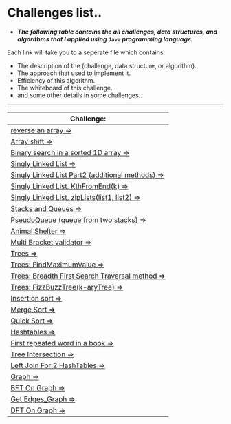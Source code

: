 
# Challenges list..

* ***The following table contains the all challenges, data structures, and algorithms that I applied using `Java` programming language.***

Each link will take you to a seperate file which contains:

* The description of the (challenge, data structure, or algorithm).
* The approach that used to implement it.
* Efficiency of this algorithm.
* The whiteboard of this challenge.
* and some other details in some challenges..

<hr>


|  Challenge:  |
|--------------|
| [reverse an array =>](https://github.com/MHD22/data-structures-and-algorithms-401/blob/main/challenges-description-files/reverseAnArray.md) | 
| [Array shift =>](https://github.com/MHD22/data-structures-and-algorithms-401/blob/main/challenges-description-files/arrayShift.md) | 
| [Binary search in a sorted 1D array =>](https://github.com/MHD22/data-structures-and-algorithms-401/blob/main/challenges-description-files/binarySearchIn_1D_Array.md) | 
| [Singly Linked List =>](https://github.com/MHD22/data-structures-and-algorithms-401/blob/main/challenges-description-files/singlyLinkedList.md) | 
| [Singly Linked List Part2 (additional methods) =>](https://github.com/MHD22/data-structures-and-algorithms-401/blob/main/challenges-description-files/singlyLinkedList2.md) |
| [Singly Linked List, KthFromEnd(k) =>](https://github.com/MHD22/data-structures-and-algorithms-401/blob/main/challenges-description-files/singlyLinkedList_KthFromEnd.md) |
| [Singly Linked List, zipLists(list1, list2) =>](https://github.com/MHD22/data-structures-and-algorithms-401/blob/main/challenges-description-files/singlyLinkedList_zipLists.md) |
| [Stacks and Queues =>](https://github.com/MHD22/data-structures-and-algorithms-401/blob/main/challenges-description-files/stacksAndQueues.md) |
| [PseudoQueue (queue from two stacks) =>](https://github.com/MHD22/data-structures-and-algorithms-401/blob/main/challenges-description-files/pseudoQueue.md) |
| [Animal Shelter =>](https://github.com/MHD22/data-structures-and-algorithms-401/blob/main/challenges-description-files/animalShelter.md) |
| [Multi Bracket validator =>](https://github.com/MHD22/data-structures-and-algorithms-401/blob/main/challenges-description-files/multiBracketValidator.md) |
| [Trees =>](https://github.com/MHD22/data-structures-and-algorithms-401/blob/main/challenges-description-files/trees.md) |
| [Trees: FindMaximumValue =>](https://github.com/MHD22/data-structures-and-algorithms-401/blob/main/challenges-description-files/trees_FindMaximumValue.md) |
| [Trees: Breadth First Search Traversal method =>](https://github.com/MHD22/data-structures-and-algorithms-401/blob/main/challenges-description-files/trees_BreadthFirstSearchTraversal.md) |
| [Trees: FizzBuzzTree(k-aryTree) =>](https://github.com/MHD22/data-structures-and-algorithms-401/blob/main/challenges-description-files/trees_FizzBuzzTree.md) |
| [Insertion sort =>](https://github.com/MHD22/data-structures-and-algorithms-401/blob/main/challenges-description-files/insertionSort.md) |
| [Merge Sort =>](https://github.com/MHD22/data-structures-and-algorithms-401/blob/main/challenges-description-files/mergeSort.md) |
| [Quick Sort =>](https://github.com/MHD22/data-structures-and-algorithms-401/blob/main/challenges-description-files/quickSort.md) |
| [Hashtables =>](https://github.com/MHD22/data-structures-and-algorithms-401/blob/main/challenges-description-files/hashtables.md) |
| [First repeated word in a book =>](https://github.com/MHD22/data-structures-and-algorithms-401/blob/main/challenges-description-files/firstRepeatedWord.md) |
| [Tree Intersection =>](https://github.com/MHD22/data-structures-and-algorithms-401/blob/main/challenges-description-files/treeIntersection.md) |
| [Left Join For 2 HashTables =>](https://github.com/MHD22/data-structures-and-algorithms-401/blob/main/challenges-description-files/leftJoin.md) |
| [Graph =>](https://github.com/MHD22/data-structures-and-algorithms-401/blob/main/challenges-description-files/graph.md) |
| [BFT On Graph =>](https://github.com/MHD22/data-structures-and-algorithms-401/blob/main/challenges-description-files/BFT_graph.md) |
| [Get Edges_Graph =>](https://github.com/MHD22/data-structures-and-algorithms-401/blob/main/challenges-description-files/get_edges.md) |
| [DFT On Graph =>](https://github.com/MHD22/data-structures-and-algorithms-401/blob/main/challenges-description-files/dft_graph.md) |
